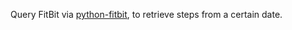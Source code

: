 Query FitBit via [python-fitbit](https://github.com/orcasgit/python-fitbit), to retrieve steps from a certain date.
